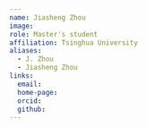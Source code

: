 ```yaml
---
name: Jiasheng Zhou
image: 
role: Master's student
affiliation: Tsinghua University
aliases:
  - J. Zhou
  - Jiasheng Zhou
links:
  email: 
  home-page: 
  orcid: 
  github: 
---
```


